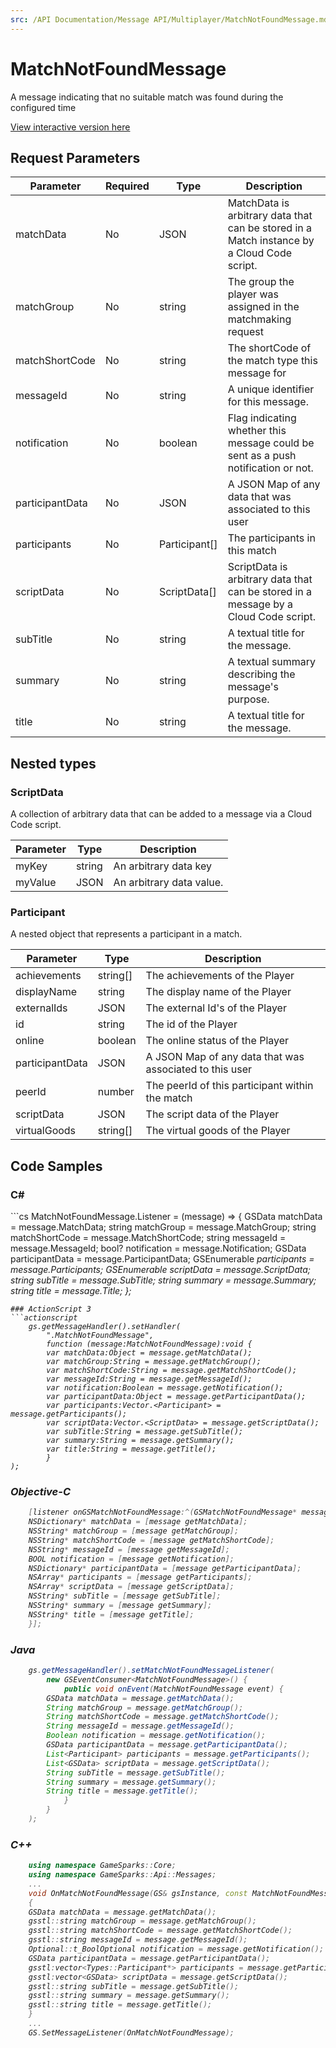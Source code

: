 ```yaml
---
src: /API Documentation/Message API/Multiplayer/MatchNotFoundMessage.md
---
```


# MatchNotFoundMessage


A message indicating that no suitable match was found during the configured time


<a href="https://api.gamesparks.net/#matchnotfoundmessage" target="_gsapi">View interactive version here</a>

## Request Parameters

Parameter | Required | Type | Description
--------- | -------- | ---- | -----------
matchData | No | JSON | MatchData is arbitrary data that can be stored in a Match instance by a Cloud Code script.
matchGroup | No | string | The group the player was assigned in the matchmaking request
matchShortCode | No | string | The shortCode of the match type this message for
messageId | No | string | A unique identifier for this message.
notification | No | boolean | Flag indicating whether this message could be sent as a push notification or not.
participantData | No | JSON | A JSON Map of any data that was associated to this user
participants | No | Participant[] | The participants in this match
scriptData | No | ScriptData[] | ScriptData is arbitrary data that can be stored in a message by a Cloud Code script.
subTitle | No | string | A textual title for the message.
summary | No | string | A textual summary describing the message's purpose.
title | No | string | A textual title for the message.

## Nested types

### ScriptData

A collection of arbitrary data that can be added to a message via a Cloud Code script.

Parameter | Type | Description
--------- | ---- | -----------
myKey | string | An arbitrary data key
myValue | JSON | An arbitrary data value.

### Participant

A nested object that represents a participant in a match.

Parameter | Type | Description
--------- | ---- | -----------
achievements | string[] | The achievements of the Player
displayName | string | The display name of the Player
externalIds | JSON | The external Id's of the Player
id | string | The id of the Player
online | boolean | The online status of the Player
participantData | JSON | A JSON Map of any data that was associated to this user
peerId | number | The peerId of this participant within the match
scriptData | JSON | The script data of the Player
virtualGoods | string[] | The virtual goods of the Player


## Code Samples

<h3>C#</h3>
```cs
	MatchNotFoundMessage.Listener = (message) => {
	GSData matchData = message.MatchData; 
	string matchGroup = message.MatchGroup; 
	string matchShortCode = message.MatchShortCode; 
	string messageId = message.MessageId; 
	bool? notification = message.Notification; 
	GSData participantData = message.ParticipantData; 
	GSEnumerable<var> participants = message.Participants; 
	GSEnumerable<GSData> scriptData = message.ScriptData; 
	string subTitle = message.SubTitle; 
	string summary = message.Summary; 
	string title = message.Title; 
	};

```
### ActionScript 3
```actionscript
	gs.getMessageHandler().setHandler(
		".MatchNotFoundMessage",
		function (message:MatchNotFoundMessage):void {
		var matchData:Object = message.getMatchData(); 
		var matchGroup:String = message.getMatchGroup(); 
		var matchShortCode:String = message.getMatchShortCode(); 
		var messageId:String = message.getMessageId(); 
		var notification:Boolean = message.getNotification(); 
		var participantData:Object = message.getParticipantData(); 
		var participants:Vector.<Participant> = message.getParticipants(); 
		var scriptData:Vector.<ScriptData> = message.getScriptData(); 
		var subTitle:String = message.getSubTitle(); 
		var summary:String = message.getSummary(); 
		var title:String = message.getTitle(); 
		}
);

```
### Objective-C
```objectivec
	[listener onGSMatchNotFoundMessage:^(GSMatchNotFoundMessage* message) {
	NSDictionary* matchData = [message getMatchData]; 
	NSString* matchGroup = [message getMatchGroup]; 
	NSString* matchShortCode = [message getMatchShortCode]; 
	NSString* messageId = [message getMessageId]; 
	BOOL notification = [message getNotification]; 
	NSDictionary* participantData = [message getParticipantData]; 
	NSArray* participants = [message getParticipants]; 
	NSArray* scriptData = [message getScriptData]; 
	NSString* subTitle = [message getSubTitle]; 
	NSString* summary = [message getSummary]; 
	NSString* title = [message getTitle]; 
	}];

```
### Java
```java
	gs.getMessageHandler().setMatchNotFoundMessageListener(
		new GSEventConsumer<MatchNotFoundMessage>() {
			public void onEvent(MatchNotFoundMessage event) {
		GSData matchData = message.getMatchData(); 
		String matchGroup = message.getMatchGroup(); 
		String matchShortCode = message.getMatchShortCode(); 
		String messageId = message.getMessageId(); 
		Boolean notification = message.getNotification(); 
		GSData participantData = message.getParticipantData(); 
		List<Participant> participants = message.getParticipants(); 
		List<GSData> scriptData = message.getScriptData(); 
		String subTitle = message.getSubTitle(); 
		String summary = message.getSummary(); 
		String title = message.getTitle(); 
			}
		}
	);
```
### C++
```cpp
	using namespace GameSparks::Core;
	using namespace GameSparks::Api::Messages;
	...
	void OnMatchNotFoundMessage(GS& gsInstance, const MatchNotFoundMessage& message)
	{
	GSData matchData = message.getMatchData(); 
	gsstl::string matchGroup = message.getMatchGroup(); 
	gsstl::string matchShortCode = message.getMatchShortCode(); 
	gsstl::string messageId = message.getMessageId(); 
	Optional::t_BoolOptional notification = message.getNotification(); 
	GSData participantData = message.getParticipantData(); 
	gsstl:vector<Types::Participant*> participants = message.getParticipants(); 
	gsstl:vector<GSData> scriptData = message.getScriptData(); 
	gsstl::string subTitle = message.getSubTitle(); 
	gsstl::string summary = message.getSummary(); 
	gsstl::string title = message.getTitle(); 
	}
	...
	GS.SetMessageListener(OnMatchNotFoundMessage);
```

